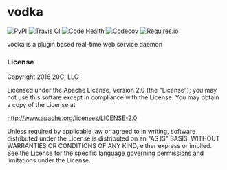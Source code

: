 # vodka

[![PyPI](https://img.shields.io/pypi/v/vodka.svg?maxAge=3600)](https://pypi.python.org/pypi/vodka)
[![Travis CI](https://img.shields.io/travis/20c/vodka.svg?maxAge=3600)](https://travis-ci.org/20c/vodka)
[![Code Health](https://landscape.io/github/20c/vodka/master/landscape.svg?style=flat)](https://landscape.io/github/20c/vodka/master)
[![Codecov](https://img.shields.io/codecov/c/github/20c/vodka/master.svg?maxAge=3600)](https://codecov.io/github/20c/vodka)
[![Requires.io](https://img.shields.io/requires/github/20c/vodka.svg?maxAge=3600)](https://requires.io/github/20c/vodka/requirements)

vodka is a plugin based real-time web service daemon

### License

Copyright 2016 20C, LLC

Licensed under the Apache License, Version 2.0 (the "License");
you may not use this softare except in compliance with the License.
You may obtain a copy of the License at

   http://www.apache.org/licenses/LICENSE-2.0

Unless required by applicable law or agreed to in writing, software
distributed under the License is distributed on an "AS IS" BASIS,
WITHOUT WARRANTIES OR CONDITIONS OF ANY KIND, either express or implied.
See the License for the specific language governing permissions and
limitations under the License.
